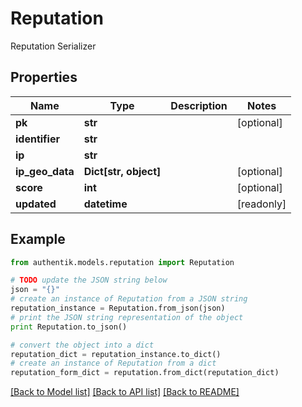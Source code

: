 # Reputation

Reputation Serializer

## Properties
Name | Type | Description | Notes
------------ | ------------- | ------------- | -------------
**pk** | **str** |  | [optional] 
**identifier** | **str** |  | 
**ip** | **str** |  | 
**ip_geo_data** | **Dict[str, object]** |  | [optional] 
**score** | **int** |  | [optional] 
**updated** | **datetime** |  | [readonly] 

## Example

```python
from authentik.models.reputation import Reputation

# TODO update the JSON string below
json = "{}"
# create an instance of Reputation from a JSON string
reputation_instance = Reputation.from_json(json)
# print the JSON string representation of the object
print Reputation.to_json()

# convert the object into a dict
reputation_dict = reputation_instance.to_dict()
# create an instance of Reputation from a dict
reputation_form_dict = reputation.from_dict(reputation_dict)
```
[[Back to Model list]](../README.md#documentation-for-models) [[Back to API list]](../README.md#documentation-for-api-endpoints) [[Back to README]](../README.md)


